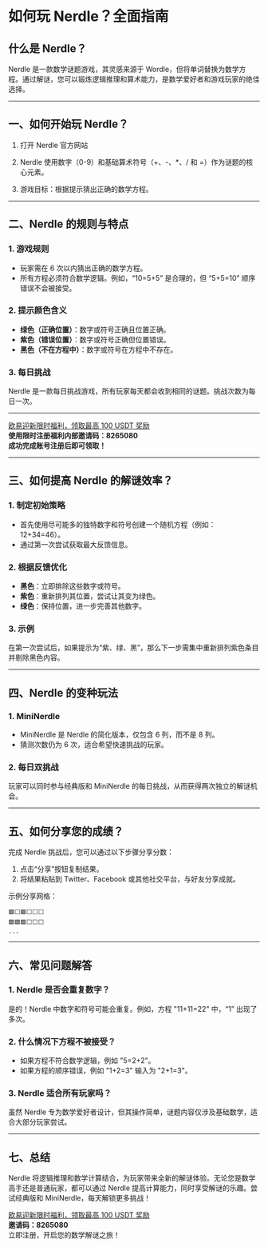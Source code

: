 
# 如何玩 Nerdle？全面指南



## 什么是 Nerdle？

Nerdle 是一款数学谜题游戏，其灵感来源于 Wordle，但将单词替换为数学方程。通过解谜，您可以锻炼逻辑推理和算术能力，是数学爱好者和游戏玩家的绝佳选择。

---

## 一、如何开始玩 Nerdle？

1. 打开 Nerdle 官方网站


2. Nerdle 使用数字（0-9）和基础算术符号（+、-、*、/ 和 =）作为谜题的核心元素。

3. 游戏目标：根据提示猜出正确的数学方程。

---

## 二、Nerdle 的规则与特点

### 1. 游戏规则
- 玩家需在 6 次以内猜出正确的数学方程。
- 所有方程必须符合数学逻辑。例如，“10=5+5” 是合理的，但 “5+5=10” 顺序错误不会被接受。

### 2. 提示颜色含义
- **绿色（正确位置）**：数字或符号正确且位置正确。
- **紫色（错误位置）**：数字或符号正确但位置错误。
- **黑色（不在方程中）**：数字或符号在方程中不存在。

### 3. 每日挑战
Nerdle 是一款每日挑战游戏，所有玩家每天都会收到相同的谜题。挑战次数为每日一次。

---
[欧易迎新限时福利，领取最高 100 USDT 奖励](https://bit.ly/OKXe)  
**使用限时注册福利内部邀请码：8265080**  
**成功完成账号注册后即可领取！**

---
## 三、如何提高 Nerdle 的解谜效率？

### 1. 制定初始策略
- 首先使用尽可能多的独特数字和符号创建一个随机方程（例如：12+34=46）。
- 通过第一次尝试获取最大反馈信息。

### 2. 根据反馈优化
- **黑色**：立即排除这些数字或符号。
- **紫色**：重新排列其位置，尝试让其变为绿色。
- **绿色**：保持位置，进一步完善其他数字。

### 3. 示例
在第一次尝试后，如果提示为“紫、绿、黑”，那么下一步需集中重新排列紫色条目并剔除黑色内容。

---

## 四、Nerdle 的变种玩法

### 1. MiniNerdle
- MiniNerdle 是 Nerdle 的简化版本，仅包含 6 列，而不是 8 列。
- 猜测次数仍为 6 次，适合希望快速挑战的玩家。

### 2. 每日双挑战
玩家可以同时参与经典版和 MiniNerdle 的每日挑战，从而获得两次独立的解谜机会。

---

## 五、如何分享您的成绩？

完成 Nerdle 挑战后，您可以通过以下步骤分享分数：
1. 点击“分享”按钮复制结果。
2. 将结果粘贴到 Twitter、Facebook 或其他社交平台，与好友分享成就。

示例分享网格：
```
🟩⬜🟪⬜⬜⬜
🟩🟩🟪⬜⬜⬜
...
```

---

## 六、常见问题解答

### 1. Nerdle 是否会重复数字？
是的！Nerdle 中数字和符号可能会重复。例如，方程 "11+11=22" 中，“1” 出现了多次。

### 2. 什么情况下方程不被接受？
- 如果方程不符合数学逻辑，例如 "5=2+2"。
- 如果方程的顺序错误，例如 "1+2=3" 输入为 "2+1=3"。

### 3. Nerdle 适合所有玩家吗？
虽然 Nerdle 专为数学爱好者设计，但其操作简单，谜题内容仅涉及基础数学，适合大部分玩家尝试。

---

## 七、总结

Nerdle 将逻辑推理和数学计算结合，为玩家带来全新的解谜体验。无论您是数学高手还是普通玩家，都可以通过 Nerdle 提高计算能力，同时享受解谜的乐趣。尝试经典版和 MiniNerdle，每天解锁更多挑战！

[欧易迎新限时福利，领取最高 100 USDT 奖励](https://bit.ly/OKXe)  
**邀请码：8265080**  
立即注册，开启您的数学解谜之旅！

